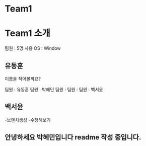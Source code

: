 # Team1

# Team1 소개
팀원 : 5명
사용 OS : Window

## 유동훈
이름을 적어볼까요?

팀원 : 유동훈
팀원 : 박혜민
팀원 :
팀원 :
팀원 : 백서윤



## 백서윤
-브랜치생성
-수정해보기

## 안녕하세요 박혜민입니다 readme 작성 중입니다.



